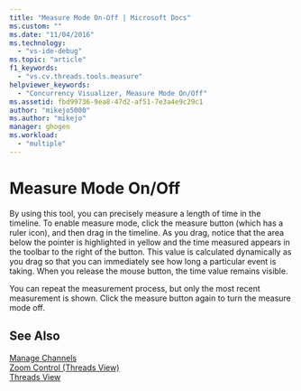 ```yaml
---
title: "Measure Mode On-Off | Microsoft Docs"
ms.custom: ""
ms.date: "11/04/2016"
ms.technology: 
  - "vs-ide-debug"
ms.topic: "article"
f1_keywords: 
  - "vs.cv.threads.tools.measure"
helpviewer_keywords: 
  - "Concurrency Visualizer, Measure Mode On/Off"
ms.assetid: fbd99736-9ea8-47d2-af51-7e3a4e9c29c1
author: "mikejo5000"
ms.author: "mikejo"
manager: ghogen
ms.workload: 
  - "multiple"
---
```

# Measure Mode On/Off
By using this tool, you can precisely measure a length of time in the timeline. To enable measure mode, click the measure button (which has a ruler icon), and then drag in the timeline. As you drag, notice that the area below the pointer is highlighted in yellow and the time measured appears in the toolbar to the right of the button. This value is calculated dynamically as you drag so that you can immediately see how long a particular event is taking. When you release the mouse button, the time value remains visible.  
  
 You can repeat the measurement process, but only the most recent measurement is shown. Click the measure button again to turn the measure mode off.  
  
## See Also  
 [Manage Channels](../profiling/manage-channels.md)   
 [Zoom Control (Threads View)](../profiling/zoom-control-threads-view.md)   
 [Threads View](../profiling/threads-view-parallel-performance.md)